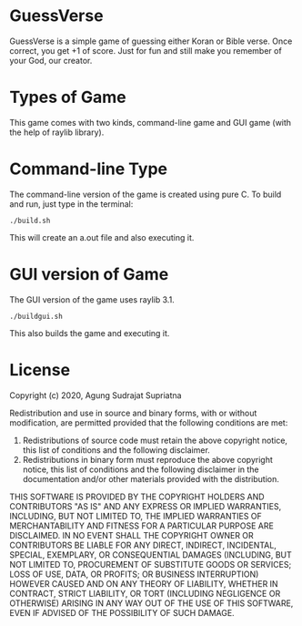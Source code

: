 # GuessVerse

GuessVerse is a simple game of guessing either Koran or Bible verse. Once correct, you get +1 of score. Just for fun and still make you remember of your God, our creator.

# Types of Game
This game comes with two kinds, command-line game and GUI game (with the help of raylib library).

# Command-line Type
The command-line version of the game is created using pure C. To build and run, just type in the terminal:
```
./build.sh
```
This will create an a.out file and also executing it.

# GUI version of Game
The GUI version of the game uses raylib 3.1.
```
./buildgui.sh
```
This also builds the game and executing it.

# License
Copyright (c) 2020, Agung Sudrajat Supriatna

Redistribution and use in source and binary forms, with or without
modification, are permitted provided that the following conditions are met:

1. Redistributions of source code must retain the above copyright notice, this list of conditions and the following disclaimer.
2. Redistributions in binary form must reproduce the above copyright notice, this list of conditions and the following disclaimer in the documentation and/or other materials provided with the distribution.

THIS SOFTWARE IS PROVIDED BY THE COPYRIGHT HOLDERS AND CONTRIBUTORS "AS IS" AND ANY EXPRESS OR IMPLIED WARRANTIES, INCLUDING, BUT NOT LIMITED TO, THE IMPLIED WARRANTIES OF MERCHANTABILITY AND FITNESS FOR A PARTICULAR PURPOSE ARE DISCLAIMED. IN NO EVENT SHALL THE COPYRIGHT OWNER OR CONTRIBUTORS BE LIABLE FOR ANY DIRECT, INDIRECT, INCIDENTAL, SPECIAL, EXEMPLARY, OR CONSEQUENTIAL DAMAGES (INCLUDING, BUT NOT LIMITED TO, PROCUREMENT OF SUBSTITUTE GOODS OR SERVICES; LOSS OF USE, DATA, OR PROFITS; OR BUSINESS INTERRUPTION) HOWEVER CAUSED AND ON ANY THEORY OF LIABILITY, WHETHER IN CONTRACT, STRICT LIABILITY, OR TORT (INCLUDING NEGLIGENCE OR OTHERWISE) ARISING IN ANY WAY OUT OF THE USE OF THIS SOFTWARE, EVEN IF ADVISED OF THE POSSIBILITY OF SUCH DAMAGE.

